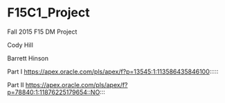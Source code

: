 # F15C1_Project
Fall 2015 F15 DM Project

Cody Hill

Barrett Hinson

Part I
https://apex.oracle.com/pls/apex/f?p=13545:1:113586435846100:::::

Part II
https://apex.oracle.com/pls/apex/f?p=78840:1:11876225179654::NO:::

